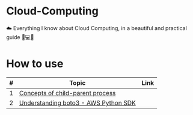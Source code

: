 # Cloud-Computing
☁️ Everything I know about Cloud Computing, in a beautiful and practical guide 🧸💻✨

# How to use
| # | Topic | Link | 
|---|-------------------------------------|-----------------------------------|
| 1 | [Concepts of child-parent process](./child_parent_process/explaination.md) |
| 2 | [Understanding boto3 - AWS Python SDK](./base_concepts/boto3.md) |